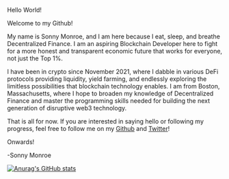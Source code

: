 Hello World!

Welcome to my Github!

My name is Sonny Monroe, and I am here because I eat, sleep, and breathe Decentralized Finance. I am an aspiring Blockchain Developer here to fight for a more honest and transparent economic future that works for everyone, not just the Top 1%.

I have been in crypto since November 2021, where I dabble in various DeFi protocols providing liquidity, yield farming, and endlessly exploring the limitless possibilities that blockchain technology enables. I am from Boston, Massachusetts, where I hope to broaden my knowledge of Decentralized Finance and master the programming skills needed for building the next generation of disruptive web3 technology.

That is all for now. If you are interested in saying hello or following my progress, feel free to follow me on my [Github](https://github.com/SonnyMonroe) and [Twitter](https://twitter.com/SonnyTheDegen)!

Onwards!

-Sonny Monroe

[![Anurag's GitHub stats](https://github-readme-stats.vercel.app/api?username=SonnyMonroe)](https://github.com/anuraghazra/github-readme-stats)
